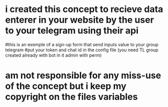 # i created this concept to recieve data enterer in your website by the user to your telegram using their api

#this is an exemple of a sign-up form that send inputs value to your group telegram
#put your token and chat id in the config file (you need TL group created already with bot in it admin with perm)











# am not responsible for any miss-use of the concept but i keep my copyright on the files variables
